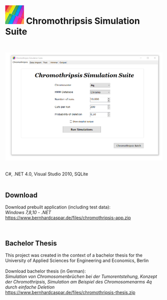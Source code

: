 # ![Logo](Chromophobia-60px.png) Chromothripsis Simulation Suite

<br/>

![Screenshot](screenshot.png)

<br/>
C#, .NET 4.0, Visual Studio 2010, SQLite
<br/>
<br/>

## Download

Download prebuilt application (including test data):<br/>
*Windows 7,8,10 - .NET*<br/>
https://www.bernhardcaspar.de/files/chromothripsis-app.zip

<br/>

## Bachelor Thesis
This project was created in the context of a bachelor thesis for the University of Applied Sciences for Engineering and Economics, Berlin
<br/>
<br/>
Download bachelor thesis (in German):<br/>
*Simulation von Chromosomenbrüchen bei der Tumorentstehung, Konzept der Chromothripsis, Simulation am Beispiel des Chromosomenarms 4q durch einfache Deletion*<br/>
https://www.bernhardcaspar.de/files/chromothripsis-thesis.zip